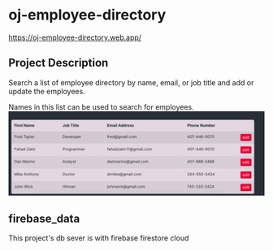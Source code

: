 # oj-employee-directory

https://oj-employee-directory.web.app/

## Project Description
Search a list of employee directory by name, email, or job title and
add or update the employees.

Names in this list can be used to search for employees.
![](src/images/sample-employees.png)

## firebase_data
This project's db sever is with firebase firestore cloud



